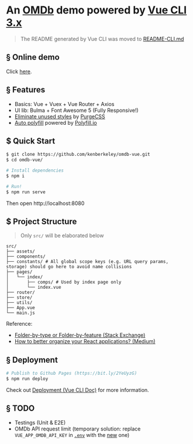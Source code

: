 # An [OMDb](https://omdbapi.com) demo powered by [Vue CLI 3.x](https://cli.vuejs.org)

> The README generated by Vue CLI was moved to [README-CLI.md](./README-CLI.md)

## § Online demo

Click [here](https://kenberkeley.github.io/omdb-vue).

## § Features

* Basics: Vue + Vuex + Vue Router + Axios
* UI lib: Bulma + Font Awesome 5 (Fully Responsive!)
* [Eliminate unused styles](https://bit.ly/2Lp4397) by [PurgeCSS](https://www.purgecss.com)
* [Auto polyfill](https://bit.ly/2NZZZyv) powered by [Polyfill.io](https://github.com/Financial-Times/polyfill-service)

## $ Quick Start

```sh
$ git clone https://github.com/kenberkeley/omdb-vue.git
$ cd omdb-vue/

# Install dependencies
$ npm i

# Run!
$ npm run serve
```

Then open http://localhost:8080

## $ Project Structure

> Only `src/` will be elaborated below

```
src/
├── assets/
├── components/
├── constants/ # All global scope keys (e.g. URL query params, storage) should go here to avoid name collisions
├── pages/
│   └── index/
│       ├── comps/ # Used by index page only
│       └── index.vue
├── router/
├── store/
├── utils/
├── App.vue
└── main.js
```

Reference:

* [Folder-by-type or Folder-by-feature (Stack Exchange)](https://softwareengineering.stackexchange.com/a/338610)
* [How to better organize your React applications? (Medium)](https://medium.com/@alexmngn/how-to-better-organize-your-react-applications-2fd3ea1920f1)

## § Deployment

```sh
# Publish to Github Pages (https://bit.ly/2YeUyzG)
$ npm run deploy
```

Check out [Deployment (Vue CLI Doc)](https://cli.vuejs.org/guide/deployment.html) for more information.

## § TODO

* Testings (Unit & E2E)
* OMDb API request limit (temporary solution: replace `VUE_APP_OMDB_API_KEY` in [`.env`](./.env) with the [new](https://www.omdbapi.com/apikey.aspx) one)
